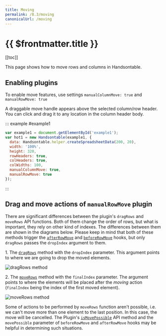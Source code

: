 ```yaml
---
title: Moving
permalink: /8.3/moving
canonicalUrl: /moving
---
```


# {{ $frontmatter.title }}

[[toc]]

This page shows how to move rows and columns in Handsontable.

## Enabling plugins

To enable move features, use settings `manualColumnMove: true` and `manualRowMove: true`

A draggable move handle appears above the selected column/row header. You can click and drag it to any location in the column header body.

::: example #example1
```js
var example1 = document.getElementById('example1');
var hot1 = new Handsontable(example1, {
  data: Handsontable.helper.createSpreadsheetData(200, 20),
  width: '100%',
  height: 320,
  rowHeaders: true,
  colHeaders: true,
  colWidths: 100,
  manualColumnMove: true,
  manualRowMove: true
});
```
:::

## Drag and move actions of `manualRowMove` plugin

There are significant differences between the plugin's `dragRows` and `moveRows` API functions. Both of them change the order of rows, but what is important, they rely on other kind of indexes. The differences between them are shown in the diagrams below. Please keep in mind that both of these methods trigger the [`afterRowMove`](api/pluginHooks.md#afterrowmove) and [`beforeRowMove`](api/pluginHooks.md#beforerowmove) hooks, but only `dragRows` passes the `dropIndex` argument to them.

1\. The [`dragRows`](api/plugins/manualRowMove/manualRowMove.md#dragrows) method with the `dropIndex` parameter. This argument points to where we are going to drop the moved elements.

![dragRows method](/img/drag_action.svg)

2\. The [`moveRows`](api/plugins/manualRowMove/manualRowMove.md#moverows) method with the `finalIndex` parameter. The argument points to where the elements will be placed after the _moving_ action (`finalIndex` being the index of the first moved element).

![moveRows method](/img/move_action.svg)

Some of actions to be performed by `moveRows` function aren't possible, i.e. we can't move more than one element to the last position. In this case, the move will be cancelled. The Plugin's [`isMovePossible`](api/plugins/manualRowMove/manualRowMove.md#ismovepossible) API method and the `movePossible` parameter of `beforeRowMove` and `afterRowMove` hooks may be helpful in determining such situations.
